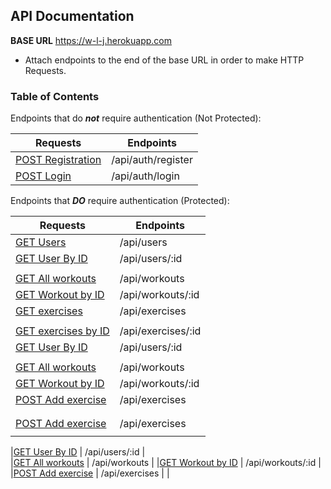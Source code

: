 ## API Documentation
**BASE URL** https://w-l-j.herokuapp.com
- Attach endpoints to the end of the base URL in order to make HTTP Requests.

### Table of Contents
Endpoints that do _**not**_ require authentication (Not Protected):

| Requests           | Endpoints          |
|-----------------|--------------------|
|<a href="#register">POST Registration</a>| /api/auth/register |
|<a href="#login">POST Login</a>       | /api/auth/login    |

Endpoints that **_DO_** require authentication (Protected):

| Requests                           | Endpoints |
|-----------------                   | --------------------|
|<a href="#users">GET Users</a>                           | /api/users |
|<a href="#userID">GET User By ID</a>                     | /api/users/:id |
                        |         
|<a href="#allWorkouts">GET All workouts</a>                    | /api/workouts |
|<a href="#workoutID">GET Workout by ID</a>                   | /api/workouts/:id |
|<a href="#exercises">GET exercises</a>                           | /api/exercises |
                        |
<a href="#exercisesID">GET exercises by ID</a>                           | /api/exercises/:id|
|<a href="#userID">GET User By ID</a>                     | /api/users/:id 
                        |         
|<a href="#allWorkouts">GET All workouts</a>                    | /api/workouts                             |
|<a href="#workoutID">GET Workout by ID</a>                   | /api/workouts/:id                         |
|<a href="#addExercise">POST Add exercise</a>      | /api/exercises               |
                        | 
                        |
|<a href="#addExercise">POST Add exercise</a>      | /api/exercises               |
                        |                          |

|<a href="#userID">GET User By ID</a>                     | /api/users/:id 
                        |         
|<a href="#allWorkouts">GET All workouts</a>                    | /api/workouts                             |
|<a href="#workoutID">GET Workout by ID</a>                   | /api/workouts/:id                         |
|<a href="#addExercise">POST Add exercise</a>      | /api/exercises               |
                        |
